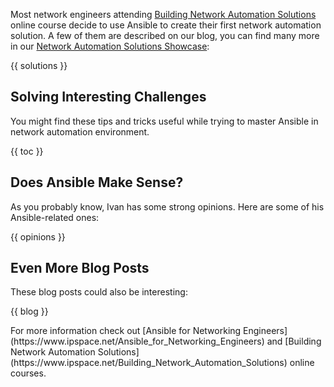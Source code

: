 Most network engineers attending [Building Network Automation Solutions](https://www.ipspace.net/Building_Network_Automation_Solutions) online course decide to use Ansible to create their first network automation solution. A few of them are described on our blog, you can find many more in our [Network Automation Solutions Showcase](https://www.ipspace.net/NetAutSol/Solutions):

{{ solutions }}

## Solving Interesting Challenges

You might find these tips and tricks useful while trying to master Ansible in network automation environment.

{{ toc }}

## Does Ansible Make Sense?

As you probably know, Ivan has some strong opinions. Here are some of his Ansible-related ones:

{{ opinions }}

## Even More Blog Posts

These blog posts could also be interesting:

{{ blog }}

<div class='info' markdown='1'>For more information check out [Ansible for Networking Engineers](https://www.ipspace.net/Ansible_for_Networking_Engineers) and [Building Network Automation Solutions](https://www.ipspace.net/Building_Network_Automation_Solutions) online courses.</div>
